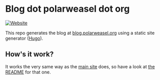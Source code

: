 # Blog dot polarweasel dot org

[![Website](https://github.com/polarweasel/blog/actions/workflows/cicd-website.yaml/badge.svg?branch=main)](https://github.com/polarweasel/blog/actions/workflows/cicd-website.yaml)

This repo generates the blog at [blog.polarweasel.org](https://blog.polarweasel.org/) using a static site generator ([Hugo](https://gohugo.io)).

## How's it work?

It works the very same way as the [main site](https://polarweasel.org/) does, so have a look at [the README](https://github.com/polarweasel/sewing/blob/main/README.md) for that one.
